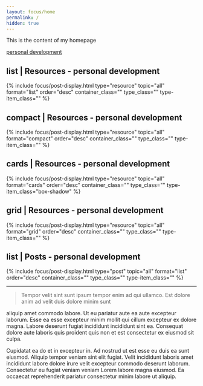 ```yaml
---
layout: focus/home
permalink: /
hidden: true
---
```


This is the content of my homepage

[personal development](/personal-development)

## list | Resources - personal development
{% include focus/post-display.html type="resource" topic="all" format="list" order="desc" container_class="" type_class="" type-item_class="" %}            

## compact | Resources - personal development
{% include focus/post-display.html type="resource" topic="all" format="compact" order="desc" container_class="" type_class="" type-item_class="" %}            

## cards | Resources - personal development
{% include focus/post-display.html type="resource" topic="all" format="cards" order="desc" container_class="" type_class="" type-item_class="box-shadow" %}            


## grid | Resources - personal development
{% include focus/post-display.html type="resource" topic="all" format="grid" order="desc" container_class="" type_class="" type-item_class="" %}           


## list | Posts - personal development
{% include focus/post-display.html type="post" topic="all" format="list" order="desc" container_class="" type_class="" type-item_class="" %}     

---

> Tempor velit sint sunt ipsum tempor enim ad qui ullamco. Est dolore anim ad velit duis dolore minim sunt

 aliquip amet commodo labore. Ut eu pariatur aute ea aute excepteur laborum. Esse ea esse excepteur minim mollit qui cillum excepteur ex dolore magna. Labore deserunt fugiat incididunt incididunt sint ea. Consequat dolore aute laboris quis proident quis non et est consectetur ex eiusmod sit culpa.

Cupidatat ea do et in excepteur in. Ad nostrud ut est esse eu duis ea sunt eiusmod. Aliquip tempor veniam sint elit fugiat. Velit incididunt laboris amet incididunt labore dolore irure velit excepteur commodo deserunt laborum. Consectetur eu fugiat veniam veniam Lorem labore magna eiusmod. Ea occaecat reprehenderit pariatur consectetur minim labore ut aliquip.